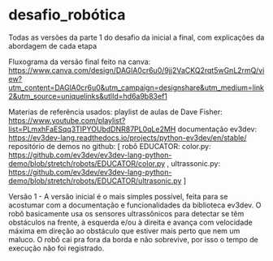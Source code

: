 # desafio_robótica
Todas as versões da parte 1 do desafio da inicial a final, com explicações da abordagem de cada etapa

Fluxograma da versão final feito na canva: https://www.canva.com/design/DAGlA0cr6u0/9jj2VaCKQ2rqt5wGnL2rmQ/view?utm_content=DAGlA0cr6u0&utm_campaign=designshare&utm_medium=link2&utm_source=uniquelinks&utlId=hd6a9b83ef1

Materias de referência usados:
  playlist de aulas de Dave Fisher: https://www.youtube.com/playlist?list=PLmxhFaESqq3TIPYOUbdDNR87PL0qLe2MH
  documentação ev3dev: https://ev3dev-lang.readthedocs.io/projects/python-ev3dev/en/stable/
  repositório de demos no github: [ robô EDUCATOR: color.py: https://github.com/ev3dev/ev3dev-lang-python-demo/blob/stretch/robots/EDUCATOR/color.py , ultrassonic.py: https://github.com/ev3dev/ev3dev-lang-python-demo/blob/stretch/robots/EDUCATOR/ultrasonic.py ]

Versão 1 - 
A versão inicial é o mais simples possível, feita para se acostumar com a documentação e funcionalidades da biblioteca ev3dev.
O robô basicamente usa os sensores ultrassônicos para detectar se têm obstáculos na frente, à esquerda e/ou à direita e avança com velocidade máxima em direção ao obstáculo que estiver mais perto que nem um maluco. 
O robô cai pra fora da borda e não sobrevive, por isso o tempo de execução não foi registrado.
